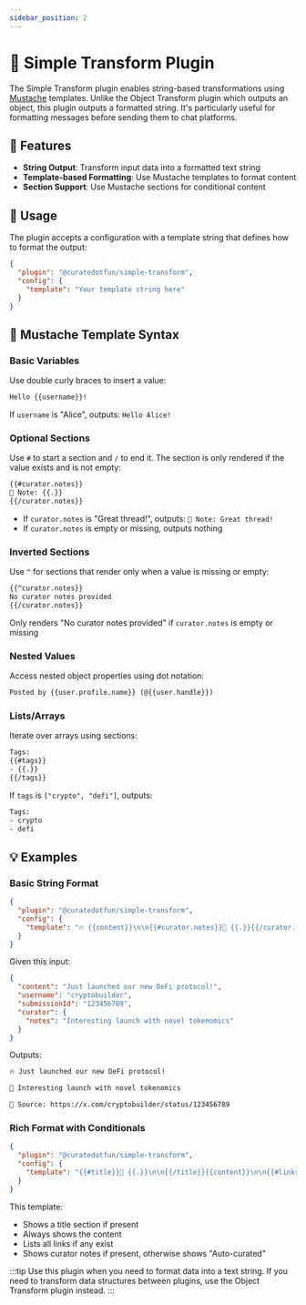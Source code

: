 ```yaml
---
sidebar_position: 2
---
```


# 🔄 Simple Transform Plugin

The Simple Transform plugin enables string-based transformations using [Mustache](https://mustache.github.io/) templates. Unlike the Object Transform plugin which outputs an object, this plugin outputs a formatted string. It's particularly useful for formatting messages before sending them to chat platforms.

## 🚀 Features

- **String Output**: Transform input data into a formatted text string
- **Template-based Formatting**: Use Mustache templates to format content
- **Section Support**: Use Mustache sections for conditional content

## 📝 Usage

The plugin accepts a configuration with a template string that defines how to format the output:

```json
{
  "plugin": "@curatedotfun/simple-transform",
  "config": {
    "template": "Your template string here"
  }
}
```

## 🎨 Mustache Template Syntax

### Basic Variables

Use double curly braces to insert a value:

```txt
Hello {{username}}!
```

If `username` is "Alice", outputs: `Hello Alice!`

### Optional Sections

Use `#` to start a section and `/` to end it. The section is only rendered if the value exists and is not empty:

```txt
{{#curator.notes}}
📝 Note: {{.}}
{{/curator.notes}}
```

- If `curator.notes` is "Great thread!", outputs: `📝 Note: Great thread!`
- If `curator.notes` is empty or missing, outputs nothing

### Inverted Sections

Use `^` for sections that render only when a value is missing or empty:

```txt
{{^curator.notes}}
No curator notes provided
{{/curator.notes}}
```

Only renders "No curator notes provided" if `curator.notes` is empty or missing

### Nested Values

Access nested object properties using dot notation:

```txt
Posted by {{user.profile.name}} (@{{user.handle}})
```

### Lists/Arrays

Iterate over arrays using sections:

```txt
Tags:
{{#tags}}
- {{.}}
{{/tags}}
```

If `tags` is `["crypto", "defi"]`, outputs:

```txt
Tags:
- crypto
- defi
```

## 💡 Examples

### Basic String Format

```json
{
  "plugin": "@curatedotfun/simple-transform",
  "config": {
    "template": "🔥 {{content}}\n\n{{#curator.notes}}📝 {{.}}{{/curator.notes}}\n\n🔗 Source: https://x.com/{{username}}/status/{{submissionId}}\n"
  }
}
```

Given this input:

```json
{
  "content": "Just launched our new DeFi protocol!",
  "username": "cryptobuilder",
  "submissionId": "123456789",
  "curator": {
    "notes": "Interesting launch with novel tokenomics"
  }
}
```

Outputs:

```txt
🔥 Just launched our new DeFi protocol!

📝 Interesting launch with novel tokenomics

🔗 Source: https://x.com/cryptobuilder/status/123456789
```

### Rich Format with Conditionals

```json
{
  "plugin": "@curatedotfun/simple-transform",
  "config": {
    "template": "{{#title}}📢 {{.}}\n\n{{/title}}{{content}}\n\n{{#links}}🔗 {{.}}\n{{/links}}\n{{#curator.notes}}💭 Curator's Note: {{.}}{{/curator.notes}}\n\n{{^curator.notes}}⚡ Auto-curated{{/curator.notes}}"
  }
}
```

This template:

- Shows a title section if present
- Always shows the content
- Lists all links if any exist
- Shows curator notes if present, otherwise shows "Auto-curated"

:::tip
Use this plugin when you need to format data into a text string. If you need to transform data structures between plugins, use the Object Transform plugin instead.
:::
